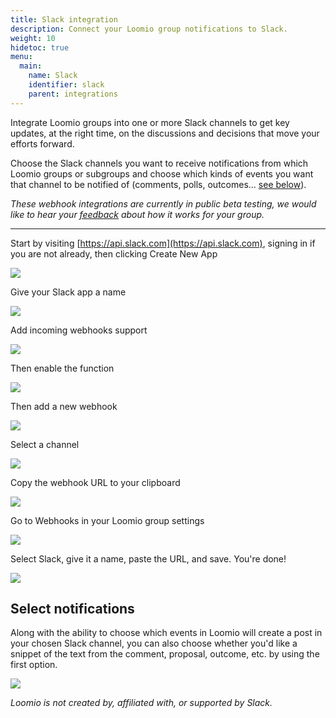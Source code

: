 ```yaml
---
title: Slack integration
description: Connect your Loomio group notifications to Slack.
weight: 10
hidetoc: true
menu:
  main:
    name: Slack
    identifier: slack
    parent: integrations
---
```


Integrate Loomio groups into one or more Slack channels to get key updates, at the right time, on the discussions and decisions that move your efforts forward.

Choose the Slack channels you want to receive notifications from which Loomio groups or subgroups and choose which kinds of events you want that channel to be notified of (comments, polls, outcomes... [see below](#select-notifications)).

_These webhook integrations are currently in public beta testing, we would like to hear your [feedback](https://loomio.org/contact/?utm_campaign=slack-integration-help&utm_term=help) about how it works for your group._

---

Start by visiting [https://api.slack.com](https://api.slack.com), signing in if you are not already, then clicking Create New App

![](s1.png)

Give your Slack app a name

![](s2.png)

Add incoming webhooks support

![](s3.png)

Then enable the function

![](s4.png)

Then add a new webhook

![](s5.png)

Select a channel

![](s6.png)

Copy the webhook URL to your clipboard

![](s7.png)

Go to Webhooks in your Loomio group settings

![](s8.png)

Select Slack, give it a name, paste the URL, and save. You're done!

![](s9.png)

## Select notifications

Along with the ability to choose which events in Loomio will create a post in your chosen Slack channel, you can also choose whether you'd like a snippet of the text from the comment, proposal, outcome, etc. by using the first option.

![](../slack_teams_notifications_from_loomio.png)


_Loomio is not created by, affiliated with, or supported by Slack._
